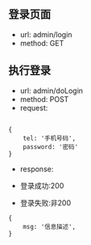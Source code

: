 ## 登录页面

* url: admin/login
* method: GET

## 执行登录

* url: admin/doLogin
* method: POST
* request:
```

{
    tel: '手机号码',
    password: '密码'
}

```

* response:

* 登录成功:200
* 登录失败:非200

```
{
    msg: '信息描述',
}

```

